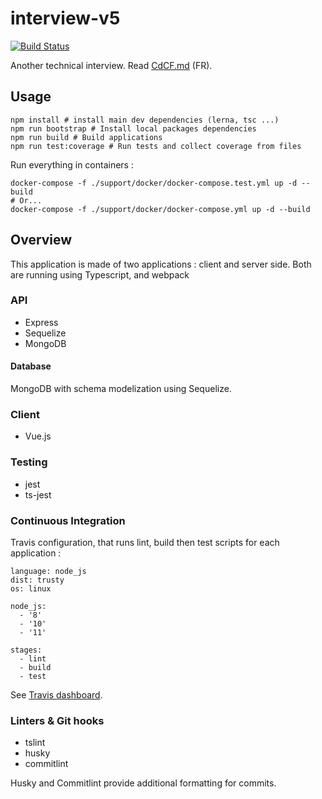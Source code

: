 # interview-v5

[![Build Status](https://img.shields.io/travis/sundowndev/interview-v5/master.svg?style=flat-square)](https://travis-ci.org/sundowndev/interview-v5)

Another technical interview. Read [CdCF.md](CdCF.md) (FR).

## Usage

```
npm install # install main dev dependencies (lerna, tsc ...)
npm run bootstrap # Install local packages dependencies
npm run build # Build applications
npm run test:coverage # Run tests and collect coverage from files
```

Run everything in containers :

```
docker-compose -f ./support/docker/docker-compose.test.yml up -d --build
# Or...
docker-compose -f ./support/docker/docker-compose.yml up -d --build
```

## Overview

This application is made of two applications : client and server side. Both are running using Typescript, and webpack

### API

- Express
- Sequelize
- MongoDB

#### Database

MongoDB with schema modelization using Sequelize.

### Client

- Vue.js

### Testing

- jest
- ts-jest

### Continuous Integration

Travis configuration, that runs lint, build then test scripts for each application :

```
language: node_js
dist: trusty
os: linux

node_js:
  - '8'
  - '10'
  - '11'

stages:
  - lint
  - build
  - test
```

See [Travis dashboard](https://circleci.com/gh/sundowndev/interview-v5/tree/master).

### Linters & Git hooks

- tslint
- husky
- commitlint

Husky and Commitlint provide additional formatting for commits.